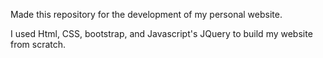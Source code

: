 Made this repository for the development of my personal website. 

I used Html, CSS, bootstrap, and Javascript's JQuery to build my website from scratch.

